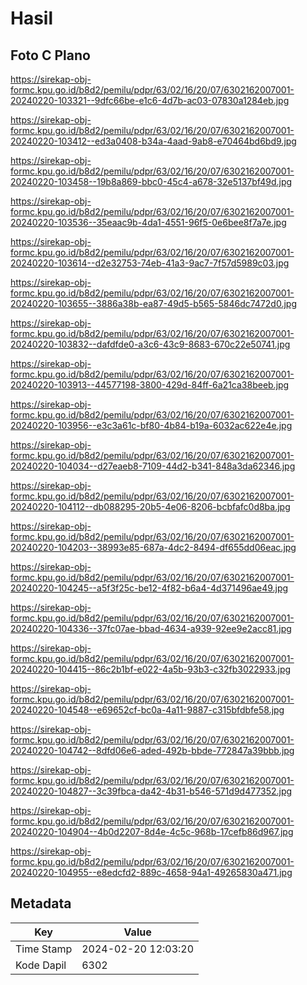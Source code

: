 # Hasil

## Foto C Plano

https://sirekap-obj-formc.kpu.go.id/b8d2/pemilu/pdpr/63/02/16/20/07/6302162007001-20240220-103321--9dfc66be-e1c6-4d7b-ac03-07830a1284eb.jpg

https://sirekap-obj-formc.kpu.go.id/b8d2/pemilu/pdpr/63/02/16/20/07/6302162007001-20240220-103412--ed3a0408-b34a-4aad-9ab8-e70464bd6bd9.jpg

https://sirekap-obj-formc.kpu.go.id/b8d2/pemilu/pdpr/63/02/16/20/07/6302162007001-20240220-103458--19b8a869-bbc0-45c4-a678-32e5137bf49d.jpg

https://sirekap-obj-formc.kpu.go.id/b8d2/pemilu/pdpr/63/02/16/20/07/6302162007001-20240220-103536--35eaac9b-4da1-4551-96f5-0e6bee8f7a7e.jpg

https://sirekap-obj-formc.kpu.go.id/b8d2/pemilu/pdpr/63/02/16/20/07/6302162007001-20240220-103614--d2e32753-74eb-41a3-9ac7-7f57d5989c03.jpg

https://sirekap-obj-formc.kpu.go.id/b8d2/pemilu/pdpr/63/02/16/20/07/6302162007001-20240220-103655--3886a38b-ea87-49d5-b565-5846dc7472d0.jpg

https://sirekap-obj-formc.kpu.go.id/b8d2/pemilu/pdpr/63/02/16/20/07/6302162007001-20240220-103832--dafdfde0-a3c6-43c9-8683-670c22e50741.jpg

https://sirekap-obj-formc.kpu.go.id/b8d2/pemilu/pdpr/63/02/16/20/07/6302162007001-20240220-103913--44577198-3800-429d-84ff-6a21ca38beeb.jpg

https://sirekap-obj-formc.kpu.go.id/b8d2/pemilu/pdpr/63/02/16/20/07/6302162007001-20240220-103956--e3c3a61c-bf80-4b84-b19a-6032ac622e4e.jpg

https://sirekap-obj-formc.kpu.go.id/b8d2/pemilu/pdpr/63/02/16/20/07/6302162007001-20240220-104034--d27eaeb8-7109-44d2-b341-848a3da62346.jpg

https://sirekap-obj-formc.kpu.go.id/b8d2/pemilu/pdpr/63/02/16/20/07/6302162007001-20240220-104112--db088295-20b5-4e06-8206-bcbfafc0d8ba.jpg

https://sirekap-obj-formc.kpu.go.id/b8d2/pemilu/pdpr/63/02/16/20/07/6302162007001-20240220-104203--38993e85-687a-4dc2-8494-df655dd06eac.jpg

https://sirekap-obj-formc.kpu.go.id/b8d2/pemilu/pdpr/63/02/16/20/07/6302162007001-20240220-104245--a5f3f25c-be12-4f82-b6a4-4d371496ae49.jpg

https://sirekap-obj-formc.kpu.go.id/b8d2/pemilu/pdpr/63/02/16/20/07/6302162007001-20240220-104336--37fc07ae-bbad-4634-a939-92ee9e2acc81.jpg

https://sirekap-obj-formc.kpu.go.id/b8d2/pemilu/pdpr/63/02/16/20/07/6302162007001-20240220-104415--86c2b1bf-e022-4a5b-93b3-c32fb3022933.jpg

https://sirekap-obj-formc.kpu.go.id/b8d2/pemilu/pdpr/63/02/16/20/07/6302162007001-20240220-104548--e69652cf-bc0a-4a11-9887-c315bfdbfe58.jpg

https://sirekap-obj-formc.kpu.go.id/b8d2/pemilu/pdpr/63/02/16/20/07/6302162007001-20240220-104742--8dfd06e6-aded-492b-bbde-772847a39bbb.jpg

https://sirekap-obj-formc.kpu.go.id/b8d2/pemilu/pdpr/63/02/16/20/07/6302162007001-20240220-104827--3c39fbca-da42-4b31-b546-571d9d477352.jpg

https://sirekap-obj-formc.kpu.go.id/b8d2/pemilu/pdpr/63/02/16/20/07/6302162007001-20240220-104904--4b0d2207-8d4e-4c5c-968b-17cefb86d967.jpg

https://sirekap-obj-formc.kpu.go.id/b8d2/pemilu/pdpr/63/02/16/20/07/6302162007001-20240220-104955--e8edcfd2-889c-4658-94a1-49265830a471.jpg


## Metadata

| Key        | Value               |
| ---------- | ------------------- |
| Time Stamp | 2024-02-20 12:03:20 |
| Kode Dapil | 6302                |



